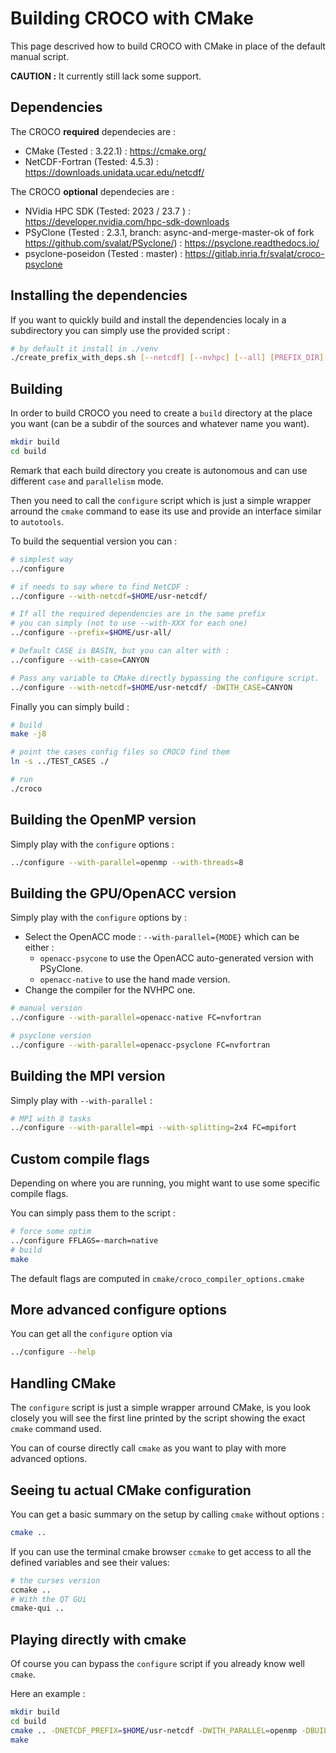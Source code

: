 Building CROCO with CMake
=========================

This page descrived how to build CROCO with CMake in place of the default
manual script.

**CAUTION :** It currently still lack some support.

Dependencies
------------

The CROCO **required** dependecies are :

 * CMake (Tested : 3.22.1) : https://cmake.org/
 * NetCDF-Fortran (Tested: 4.5.3) : https://downloads.unidata.ucar.edu/netcdf/

The CROCO **optional** dependecies are :

 * NVidia HPC SDK (Tested: 2023 / 23.7 ) : https://developer.nvidia.com/hpc-sdk-downloads
 * PSyClone (Tested : 2.3.1, branch: async-and-merge-master-ok of fork https://github.com/svalat/PSyclone/) : https://psyclone.readthedocs.io/
 * psyclone-poseidon (Tested : master) : https://gitlab.inria.fr/svalat/croco-psyclone

Installing the dependencies
---------------------------

If you want to quickly build and install the dependencies localy in a subdirectory
you can simply use the provided script :

```sh
# by default it install in ./venv
./create_prefix_with_deps.sh [--netcdf] [--nvhpc] [--all] [PREFIX_DIR]
```

Building
--------

In order to build CROCO you need to create a `build` directory at the place
you want (can be a subdir of the sources and whatever name you want).

```sh
mkdir build
cd build
```

Remark that each build directory you create is autonomous and can use
different `case` and `parallelism` mode.

Then you need to call the `configure` script which is just a simple wrapper
arround the `cmake` command to ease its use and provide an interface similar
to `autotools`.

To build the sequential version you can :

```sh
# simplest way
../configure

# if needs to say where to find NetCDF :
../configure --with-netcdf=$HOME/usr-netcdf/

# If all the required dependencies are in the same prefix
# you can simply (not to use --with-XXX for each one)
../configure --prefix=$HOME/usr-all/

# Default CASE is BASIN, but you can alter with :
../configure --with-case=CANYON

# Pass any variable to CMake directly bypassing the configure script.
../configure --with-netcdf=$HOME/usr-netcdf/ -DWITH_CASE=CANYON
```

Finally you can simply build :

```sh
# build
make -j8

# point the cases config files so CROCO find them
ln -s ../TEST_CASES ./

# run
./croco
```

Building the OpenMP version
---------------------------

Simply play with the `configure` options :

```sh
../configure --with-parallel=openmp --with-threads=8
```

Building the GPU/OpenACC version
--------------------------------

Simply play with the `configure` options by :

 * Select the OpenACC mode : `--with-parallel={MODE}` which can be either :
    * `openacc-psycone` to use the OpenACC auto-generated version with PSyClone.
    * `openacc-native` to use the hand made version.
 * Change the compiler for the NVHPC one.

```sh
# manual version
../configure --with-parallel=openacc-native FC=nvfortran

# psyclone version
../configure --with-parallel=openacc-psyclone FC=nvfortran
```

Building the MPI version
------------------------

Simply play with `--with-parallel` :

```sh
# MPI with 8 tasks
../configure --with-parallel=mpi --with-splitting=2x4 FC=mpifort
```

Custom compile flags
--------------------

Depending on where you are running, you might want to use some specific
compile flags.

You can simply pass them to the script :

```sh
# force some optim
../configure FFLAGS=-march=native
# build
make
```

The default flags are computed in `cmake/croco_compiler_options.cmake`

More advanced configure options
-------------------------------

You can get all the `configure` option via

```sh
../configure --help
```

Handling CMake
--------------

The `configure` script is just a simple wrapper arround CMake, is you look
closely you will see the first line printed by the script showing the exact
`cmake` command used.

You can of course directly call `cmake` as you want to play with more advanced
options.

Seeing tu actual CMake configuration
------------------------------------

You can get a basic summary on the setup by calling `cmake` without options :

```sh
cmake ..
```

If you can use the terminal cmake browser `ccmake` to get access to all the
defined variables and see their values:

```sh
# the curses version
ccmake ..
# With the QT GUi
cmake-qui ..
```

Playing directly with cmake
---------------------------

Of course you can bypass the `configure` script if you already know well
`cmake`.

Here an example :

```sh
mkdir build
cd build
cmake .. -DNETCDF_PREFIX=$HOME/usr-netcdf -DWITH_PARALLEL=openmp -DBUILD_TYPE=Debug
make
```
